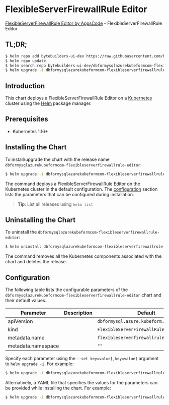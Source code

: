 # FlexibleServerFirewallRule Editor

[FlexibleServerFirewallRule Editor by AppsCode](https://byte.builders) - FlexibleServerFirewallRule Editor

## TL;DR;

```bash
$ helm repo add bytebuilders-ui-dev https://raw.githubusercontent.com/bytebuilders/ui-wizards/
$ helm repo update
$ helm search repo bytebuilders-ui-dev/dbformysqlazurekubeformcom-flexibleserverfirewallrule-editor --version=v0.4.17
$ helm upgrade -i dbformysqlazurekubeformcom-flexibleserverfirewallrule-editor bytebuilders-ui-dev/dbformysqlazurekubeformcom-flexibleserverfirewallrule-editor -n default --create-namespace --version=v0.4.17
```

## Introduction

This chart deploys a FlexibleServerFirewallRule Editor on a [Kubernetes](http://kubernetes.io) cluster using the [Helm](https://helm.sh) package manager.

## Prerequisites

- Kubernetes 1.16+

## Installing the Chart

To install/upgrade the chart with the release name `dbformysqlazurekubeformcom-flexibleserverfirewallrule-editor`:

```bash
$ helm upgrade -i dbformysqlazurekubeformcom-flexibleserverfirewallrule-editor bytebuilders-ui-dev/dbformysqlazurekubeformcom-flexibleserverfirewallrule-editor -n default --create-namespace --version=v0.4.17
```

The command deploys a FlexibleServerFirewallRule Editor on the Kubernetes cluster in the default configuration. The [configuration](#configuration) section lists the parameters that can be configured during installation.

> **Tip**: List all releases using `helm list`

## Uninstalling the Chart

To uninstall the `dbformysqlazurekubeformcom-flexibleserverfirewallrule-editor`:

```bash
$ helm uninstall dbformysqlazurekubeformcom-flexibleserverfirewallrule-editor -n default
```

The command removes all the Kubernetes components associated with the chart and deletes the release.

## Configuration

The following table lists the configurable parameters of the `dbformysqlazurekubeformcom-flexibleserverfirewallrule-editor` chart and their default values.

|     Parameter      | Description |                       Default                       |
|--------------------|-------------|-----------------------------------------------------|
| apiVersion         |             | <code>dbformysql.azure.kubeform.com/v1alpha1</code> |
| kind               |             | <code>FlexibleServerFirewallRule</code>             |
| metadata.name      |             | <code>flexibleserverfirewallrule</code>             |
| metadata.namespace |             | <code>""</code>                                     |


Specify each parameter using the `--set key=value[,key=value]` argument to `helm upgrade -i`. For example:

```bash
$ helm upgrade -i dbformysqlazurekubeformcom-flexibleserverfirewallrule-editor bytebuilders-ui-dev/dbformysqlazurekubeformcom-flexibleserverfirewallrule-editor -n default --create-namespace --version=v0.4.17 --set apiVersion=dbformysql.azure.kubeform.com/v1alpha1
```

Alternatively, a YAML file that specifies the values for the parameters can be provided while
installing the chart. For example:

```bash
$ helm upgrade -i dbformysqlazurekubeformcom-flexibleserverfirewallrule-editor bytebuilders-ui-dev/dbformysqlazurekubeformcom-flexibleserverfirewallrule-editor -n default --create-namespace --version=v0.4.17 --values values.yaml
```
